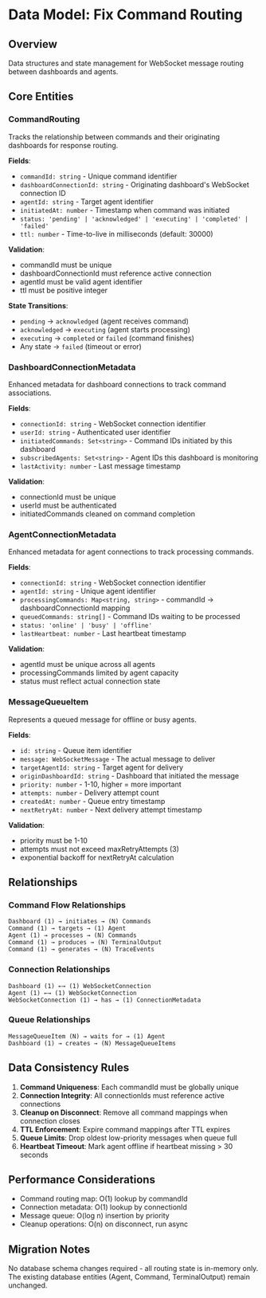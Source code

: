 # Data Model: Fix Command Routing

## Overview
Data structures and state management for WebSocket message routing between dashboards and agents.

## Core Entities

### CommandRouting
Tracks the relationship between commands and their originating dashboards for response routing.

**Fields**:
- `commandId: string` - Unique command identifier
- `dashboardConnectionId: string` - Originating dashboard's WebSocket connection ID
- `agentId: string` - Target agent identifier
- `initiatedAt: number` - Timestamp when command was initiated
- `status: 'pending' | 'acknowledged' | 'executing' | 'completed' | 'failed'`
- `ttl: number` - Time-to-live in milliseconds (default: 30000)

**Validation**:
- commandId must be unique
- dashboardConnectionId must reference active connection
- agentId must be valid agent identifier
- ttl must be positive integer

**State Transitions**:
- `pending` → `acknowledged` (agent receives command)
- `acknowledged` → `executing` (agent starts processing)
- `executing` → `completed` or `failed` (command finishes)
- Any state → `failed` (timeout or error)

### DashboardConnectionMetadata
Enhanced metadata for dashboard connections to track command associations.

**Fields**:
- `connectionId: string` - WebSocket connection identifier
- `userId: string` - Authenticated user identifier
- `initiatedCommands: Set<string>` - Command IDs initiated by this dashboard
- `subscribedAgents: Set<string>` - Agent IDs this dashboard is monitoring
- `lastActivity: number` - Last message timestamp

**Validation**:
- connectionId must be unique
- userId must be authenticated
- initiatedCommands cleaned on command completion

### AgentConnectionMetadata
Enhanced metadata for agent connections to track processing commands.

**Fields**:
- `connectionId: string` - WebSocket connection identifier
- `agentId: string` - Unique agent identifier
- `processingCommands: Map<string, string>` - commandId → dashboardConnectionId mapping
- `queuedCommands: string[]` - Command IDs waiting to be processed
- `status: 'online' | 'busy' | 'offline'`
- `lastHeartbeat: number` - Last heartbeat timestamp

**Validation**:
- agentId must be unique across all agents
- processingCommands limited by agent capacity
- status must reflect actual connection state

### MessageQueueItem
Represents a queued message for offline or busy agents.

**Fields**:
- `id: string` - Queue item identifier
- `message: WebSocketMessage` - The actual message to deliver
- `targetAgentId: string` - Target agent for delivery
- `originDashboardId: string` - Dashboard that initiated the message
- `priority: number` - 1-10, higher = more important
- `attempts: number` - Delivery attempt count
- `createdAt: number` - Queue entry timestamp
- `nextRetryAt: number` - Next delivery attempt timestamp

**Validation**:
- priority must be 1-10
- attempts must not exceed maxRetryAttempts (3)
- exponential backoff for nextRetryAt calculation

## Relationships

### Command Flow Relationships
```
Dashboard (1) → initiates → (N) Commands
Command (1) → targets → (1) Agent
Agent (1) → processes → (N) Commands
Command (1) → produces → (N) TerminalOutput
Command (1) → generates → (N) TraceEvents
```

### Connection Relationships
```
Dashboard (1) ←→ (1) WebSocketConnection
Agent (1) ←→ (1) WebSocketConnection
WebSocketConnection (1) → has → (1) ConnectionMetadata
```

### Queue Relationships
```
MessageQueueItem (N) → waits for → (1) Agent
Dashboard (1) → creates → (N) MessageQueueItems
```

## Data Consistency Rules

1. **Command Uniqueness**: Each commandId must be globally unique
2. **Connection Integrity**: All connectionIds must reference active connections
3. **Cleanup on Disconnect**: Remove all command mappings when connection closes
4. **TTL Enforcement**: Expire command mappings after TTL expires
5. **Queue Limits**: Drop oldest low-priority messages when queue full
6. **Heartbeat Timeout**: Mark agent offline if heartbeat missing > 30 seconds

## Performance Considerations

- Command routing map: O(1) lookup by commandId
- Connection metadata: O(1) lookup by connectionId
- Message queue: O(log n) insertion by priority
- Cleanup operations: O(n) on disconnect, run async

## Migration Notes

No database schema changes required - all routing state is in-memory only. The existing database entities (Agent, Command, TerminalOutput) remain unchanged.